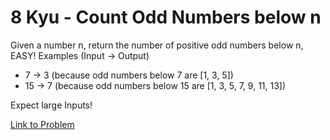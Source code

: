 # 8 Kyu - Count Odd Numbers below n

Given a number n, return the number of positive odd numbers below n, EASY!
Examples (Input -> Output)

* 7  -> 3 (because odd numbers below 7 are [1, 3, 5])
* 15 -> 7 (because odd numbers below 15 are [1, 3, 5, 7, 9, 11, 13])

Expect large Inputs!

[Link to Problem](https://www.codewars.com/kata/59342039eb450e39970000a6/train/javascript)